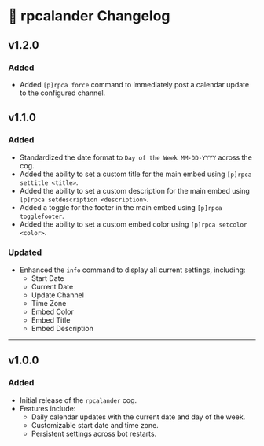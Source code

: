 # 📅 rpcalander Changelog

## v1.2.0

### Added

- Added `[p]rpca force` command to immediately post a calendar update to the configured channel.

## v1.1.0

### Added

- Standardized the date format to `Day of the Week MM-DD-YYYY` across the cog.
- Added the ability to set a custom title for the main embed using `[p]rpca settitle <title>`.
- Added the ability to set a custom description for the main embed using `[p]rpca setdescription <description>`.
- Added a toggle for the footer in the main embed using `[p]rpca togglefooter`.
- Added the ability to set a custom embed color using `[p]rpca setcolor <color>`.

### Updated

- Enhanced the `info` command to display all current settings, including:
  - Start Date
  - Current Date
  - Update Channel
  - Time Zone
  - Embed Color
  - Embed Title
  - Embed Description

---

## v1.0.0

### Added

- Initial release of the `rpcalander` cog.
- Features include:
  - Daily calendar updates with the current date and day of the week.
  - Customizable start date and time zone.
  - Persistent settings across bot restarts.
